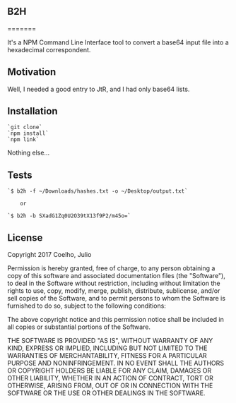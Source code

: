 ## B2H
=======

It's a NPM Command Line Interface tool to convert a base64 input file into a hexadecimal correspondent.

## Motivation

Well, I needed a good entry to JtR, and I had only base64 lists.

## Installation

    `git clone`
    `npm install`
    `npm link`

Nothing else...

## Tests

    `$ b2h -f ~/Downloads/hashes.txt -o ~/Desktop/output.txt`

        or 

    `$ b2h -b SXadG1Zq0U2O39tX13f9P2/m45o=`


## License

Copyright 2017 Coelho, Julio

Permission is hereby granted, free of charge, to any person obtaining a copy of this software and associated documentation files (the "Software"), to deal in the Software without restriction, including without limitation the rights to use, copy, modify, merge, publish, distribute, sublicense, and/or sell copies of the Software, and to permit persons to whom the Software is furnished to do so, subject to the following conditions:

The above copyright notice and this permission notice shall be included in all copies or substantial portions of the Software.

THE SOFTWARE IS PROVIDED "AS IS", WITHOUT WARRANTY OF ANY KIND, EXPRESS OR IMPLIED, INCLUDING BUT NOT LIMITED TO THE WARRANTIES OF MERCHANTABILITY, FITNESS FOR A PARTICULAR PURPOSE AND NONINFRINGEMENT. IN NO EVENT SHALL THE AUTHORS OR COPYRIGHT HOLDERS BE LIABLE FOR ANY CLAIM, DAMAGES OR OTHER LIABILITY, WHETHER IN AN ACTION OF CONTRACT, TORT OR OTHERWISE, ARISING FROM, OUT OF OR IN CONNECTION WITH THE SOFTWARE OR THE USE OR OTHER DEALINGS IN THE SOFTWARE.
